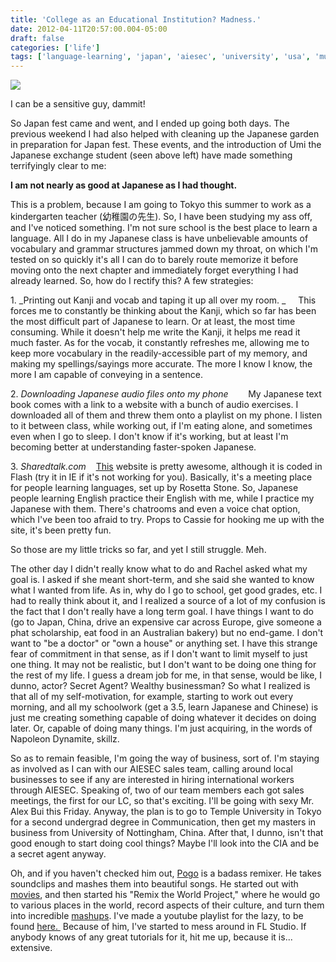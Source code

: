 ```yaml
---
title: 'College as an Educational Institution? Madness.'
date: 2012-04-11T20:57:00.004-05:00
draft: false
categories: ['life']
tags: ['language-learning', 'japan', 'aiesec', 'university', 'usa', 'music']
---
```


[![](http://3.bp.blogspot.com/-wlHzBRHnDRM/T39kYYepbZI/AAAAAAAAAMs/9EfoXiU9Bik/s400/IMG_1042.JPG)](http://3.bp.blogspot.com/-wlHzBRHnDRM/T39kYYepbZI/AAAAAAAAAMs/9EfoXiU9Bik/s1600/IMG_1042.JPG)

I can be a sensitive guy, dammit!



So Japan fest came and went, and I ended up going both days. The previous weekend I had also helped with cleaning up the Japanese garden in preparation for Japan fest. These events, and the introduction of Umi the Japanese exchange student (seen above left) have made something terrifyingly clear to me:

**I am not nearly as good at Japanese as I had thought.**

This is a problem, because I am going to Tokyo this summer to work as a kindergarten teacher (幼稚園の先生). So, I have been studying my ass off, and I've noticed something. I'm not sure school is the best place to learn a language. All I do in my Japanese class is have unbelievable amounts of vocabulary and grammar structures jammed down my throat, on which I'm tested on so quickly it's all I can do to barely route memorize it before moving onto the next chapter and immediately forget everything I had already learned. So, how do I rectify this? A few strategies:

1\. _Printing out Kanji and vocab and taping it up all over my room. _
     This forces me to constantly be thinking about the Kanji, which so far has been the most difficult part of Japanese to learn. Or at least, the most time consuming. While it doesn't help me write the Kanji, it helps me read it much faster. As for the vocab, it constantly refreshes me, allowing me to keep more vocabulary in the readily-accessible part of my memory, and making my spellings/sayings more accurate. The more I know I know, the more I am capable of conveying in a sentence.

2\. _Downloading Japanese audio files onto my phone_
       My Japanese text book comes with a link to a website with a bunch of audio exercises. I downloaded all of them and threw them onto a playlist on my phone. I listen to it between class, while working out, if I'm eating alone, and sometimes even when I go to sleep. I don't know if it's working, but at least I'm becoming better at understanding faster-spoken Japanese.

3\. _Sharedtalk.com_
   [This](http://www.sharedtalk.com/) website is pretty awesome, although it is coded in Flash (try it in IE if it's not working for you). Basically, it's a meeting place for people learning languages, set up by Rosetta Stone. So, Japanese people learning English practice their English with me, while I practice my Japanese with them. There's chatrooms and even a voice chat option, which I've been too afraid to try. Props to Cassie for hooking me up with the site, it's been pretty fun.

So those are my little tricks so far, and yet I still struggle. Meh.

The other day I didn't really know what to do and Rachel asked what my goal is. I asked if she meant short-term, and she said she wanted to know what I wanted from life. As in, why do I go to school, get good grades, etc. I had to really think about it, and I realized a source of a lot of my confusion is the fact that I don't really have a long term goal. I have things I want to do (go to Japan, China, drive an expensive car across Europe, give someone a phat scholarship, eat food in an Australian bakery) but no end-game. I don't want to "be a doctor" or "own a house" or anything set. I have this strange fear of commitment in that sense, as if I don't want to limit myself to just one thing. It may not be realistic, but I don't want to be doing one thing for the rest of my life. I guess a dream job for me, in that sense, would be like, I dunno, actor? Secret Agent? Wealthy businessman? So what I realized is that all of my self-motivation, for example, starting to work out every morning, and all my schoolwork (get a 3.5, learn Japanese and Chinese) is just me creating something capable of doing whatever it decides on doing later. Or, capable of doing many things. I'm just acquiring, in the words of Napoleon Dynamite, skillz.

So as to remain feasible, I'm going the way of business, sort of. I'm staying as involved as I can with our AIESEC sales team, calling around local businesses to see if any are interested in hiring international workers through AIESEC. Speaking of, two of our team members each got sales meetings, the first for our LC, so that's exciting. I'll be going with sexy Mr. Alex Bui this Friday. Anyway, the plan is to go to Temple University in Tokyo for a second undergrad degree in Communication, then get my masters in business from University of Nottingham, China. After that, I dunno, isn't that good enough to start doing cool things? Maybe I'll look into the CIA and be a secret agent anyway.

Oh, and if you haven't checked him out, [Pogo](http://www.pogomix.net/) is a badass remixer. He takes soundclips and mashes them into beautiful songs. He started out with [movies](http://www.youtube.com/watch?v=5HvnEX0uqQM&feature=autoplay&list=PL77039F817332B993&lf=mh_lolz&playnext=7), and then started his "Remix the World Project," where he would go to various places in the world, record aspects of their culture, and turn them into incredible [mashups](http://www.youtube.com/watch?v=-tCc4abTuaE&feature=autoplay&list=PL77039F817332B993&lf=mh_lolz&playnext=6). I've made a youtube playlist for the lazy, to be found [here. ](http://www.youtube.com/playlist?list=PL77039F817332B993) Because of him, I've started to mess around in FL Studio. If anybody knows of any great tutorials for it, hit me up, because it is... extensive.
